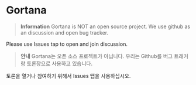 # Gortana
> **Information** Gortana is NOT an open source project. We use github as an discussion and open bug tracker.

Please use Issues tap to open and join discussion.

> **안내** Gortana는 오픈 소스 프로젝트가 아닙니다. 우리는 Github를 버그 트래커랑 토론장으로 사용하고 있습니다.

토론을 열거나 참여하기 위해서 Issues 탭을 사용하십시오.
